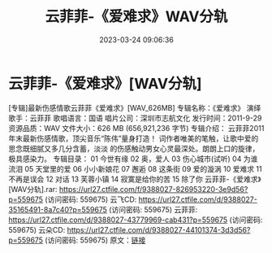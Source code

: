 ﻿---
title: 云菲菲-《爱难求》WAV分轨
date: 2023-03-24 09:06:36
categories: WAV车载音乐、镜像
tags: 华语中文
---
# 云菲菲-《爱难求》[WAV分轨]

[专辑]最新伤感情歌云菲菲《爱难求》[WAV_626MB]
专辑名称：《爱难求》
演绎歌手：云菲菲
歌唱语言：国语
唱片公司：深圳市志航文化
发行时间：2011-9-29
资源品质：WAV
文件大小：626 MB (656,921,236 字节)
专辑介绍：
云菲菲2011年末最新伤感情歌，顶尖音乐“陈伟”量身打造！
词作者唯美的笔触，让歌中爱的思念既细腻又多几分含蓄，淡淡
的伤感触动男女心灵最深处。朗朗上口的旋律，极具感染力。
专辑目录：
01 今世有缘
02 奥，爱人
03 伤心城市(试听)
04 为谁流泪
05 天堂里的爱
06 小小新娘花
07 邂逅
08 这条街
09 爱的漩涡
10 爱难求
11 不再是误会
12 对话
13 芙蓉小镇
14 寂寞是给你的苦
15 除了你
云菲菲-《爱难求》[WAV分轨].rar: https://url27.ctfile.com/f/9388027-826953220-3e9d56?p=559675
(访问密码: 559675)
云飞CD: https://url27.ctfile.com/d/9388027-35165491-8a7c40?p=559675
(访问密码: 559675)
云菲菲: https://url27.ctfile.com/d/9388027-43779969-cab431?p=559675
(访问密码: 559675)
云朵CD: https://url27.ctfile.com/d/9388027-44101374-3d3d56?p=559675
(访问密码: 559675)
原文：[链接](https://blog.sina.com.cn/s/blog_1647c7e760103114f.html)